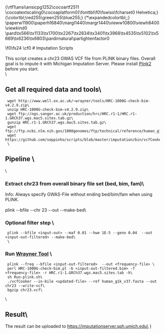 {\rtf1\ansi\ansicpg1252\cocoartf2511
\cocoatextscaling0\cocoaplatform0{\fonttbl\f0\fswiss\fcharset0 Helvetica;}
{\colortbl;\red255\green255\blue255;}
{\*\expandedcolortbl;;}
\paperw11900\paperh16840\margl1440\margr1440\vieww10800\viewh8400\viewkind0
\pard\tx566\tx1133\tx1700\tx2267\tx2834\tx3401\tx3968\tx4535\tx5102\tx5669\tx6236\tx6803\pardirnatural\partightenfactor0

\f0\fs24 \cf0 # Imputation Scripts\
\
This script creates a chr23 GWAS VCF file from PLINK binary files. Overall goal is to impute it with Michigan Imputation Server. Please install [Plink2](https://www.cog-genomics.org/plink2) before you start.\
\
## Get all required data and tools\
     wget http://www.well.ox.ac.uk/~wrayner/tools/HRC-1000G-check-bim-v4.2.9.zip\
     unzip HRC-1000G-check-bim-v4.2.9.zip\
     wget ftp://ngs.sanger.ac.uk/production/hrc/HRC.r1-1/HRC.r1-1.GRCh37.wgs.mac5.sites.tab.gz\
     gunzip HRC.r1-1.GRCh37.wgs.mac5.sites.tab.gz\
     wget ftp://ftp.ncbi.nlm.nih.gov/1000genomes/ftp/technical/reference/human_g1k_v37.fasta.gz\
     wget https://github.com/seppinho/scripts/blob/master/imputation/bin/vcfCooker\
     \
 ## Pipeline \
 \
 ### Extract chr23 from overall binary file set (bed, bim, fam)\
 Info: Always specify GWAS-File without ending bed/bim/fam when using PLINK. \
 \
     plink --bfile <GWAS-file> --chr 23 --out <GWAS-file-out> --make-bed\
 ### Optional filter step    \
     plink --bfile <input-out> --maf 0.01 --hwe 1E-5 --geno 0.04  --out  <input-out-filtered> --make-bed\
     \
 ### Run [Wrayner Tool](http://www.well.ox.ac.uk/~wrayner/tools/)       \
     plink --freq --bfile <input-out-filtered>  --out <frequency-file> \
     perl HRC-1000G-check-bim.pl -b <input-out-filtered.bim> -f <frequency-file> -r HRC.r1-1.GRCh37.wgs.mac5.sites.tab -h\
     sh Run-plink.sh\
     ./vcfCooker --in-bile <updated-file> --ref human_g1k_v37.fasta --out chr23 --write-vcf\
     bgzip chr23.vcf\
\
 ## Result\
 The result can be uploaded to https://imputationserver.sph.umich.edu\
}